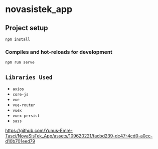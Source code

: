 # novasistek_app

## Project setup
```
npm install
```

### Compiles and hot-reloads for development
```
npm run serve
```

## `Libraries Used`

- `axios`
- `core-js`
- `vue`
- `vue-router`
- `vuex`
- `vuex-persist`
- `sass`


https://github.com/Yunus-Emre-Tasci/NovaSisTek_App/assets/109620221/facbd239-dc47-4cd0-a0cc-d10b701eed79


